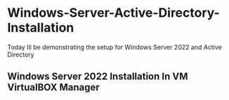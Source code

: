 # Windows-Server-Active-Directory-Installation
Today Ill be demonstrating the setup for Windows Server 2022 and Active Directory



<h2>Windows Server 2022 Installation In VM VirtualBOX Manager</h2>
